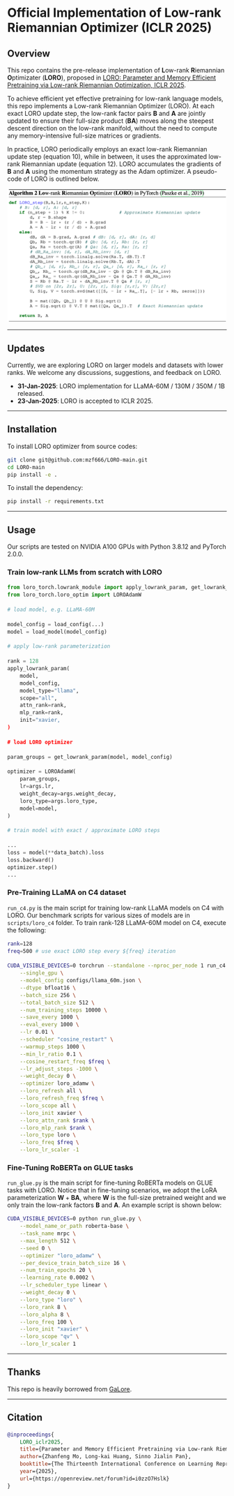 # Official Implementation of Low-rank Riemannian Optimizer (ICLR 2025)

## Overview

This repo contains the pre-release implementation of **L**ow-rank **R**iemannian **O**ptimizater (**LORO**), proposed in [LORO: Parameter and Memory Efficient Pretraining via Low-rank Riemannian Optimization, ICLR 2025](https://openreview.net/forum?id=i0zzO7Hslk).

To achieve efficient yet effective pretraining for low-rank language models, this repo implements a Low-rank Riemannian Optimizer (LORO). At each exact LORO update step, the low-rank factor pairs $\mathbf{B}$ and $\mathbf{A}$ are jointly updated to ensure their full-size product $(\mathbf{BA})$ moves along the steepest descent direction on the low-rank manifold, without the need to compute any memory-intensive full-size matrices or gradients. 

In practice, LORO periodically employs an exact low-rank Riemannian update step (equation 10), while in between, it uses the approximated low-rank Riemannian update (equation 12). LORO accumulates the gradients of $\mathbf{B}$ and $\mathbf{A}$ using the momentum strategy as the Adam optimizer. A pseudo-code of LORO is outlined below.


<div align="center">
  <img src="imgs/LORO_torch.png" width="650">
</div>

-----

## Updates

Currently, we are exploring LORO on larger models and datasets with lower ranks. We welcome any discussions, suggestions, and feedback on LORO.

- **31-Jan-2025**: LORO implementation for LLaMA-60M / 130M / 350M / 1B released.
- **23-Jan-2025**: LORO is accepted to ICLR 2025.


---


## Installation

To install LORO optimizer from source codes:

```bash
git clone git@github.com:mzf666/LORO-main.git
cd LORO-main
pip install -e .
```

To install the dependency:

```bash
pip install -r requirements.txt
```

------

## Usage

Our scripts are tested on NVIDIA A100 GPUs with Python 3.8.12 and PyTorch 2.0.0.

### Train low-rank LLMs from scratch with LORO

```python
from loro_torch.lowrank_module import apply_lowrank_param, get_lowrank_param
from loro_torch.loro_optim import LOROAdamW

# load model, e.g. LLaMA-60M

model_config = load_config(...)
model = load_model(model_config)

# apply low-rank parameterization

rank = 128
apply_lowrank_param(
    model,
    model_config,
    model_type="llama",
    scope="all",
    attn_rank=rank,
    mlp_rank=rank,
    init="xavier,
)

# load LORO optimizer        

param_groups = get_lowrank_param(model, model_config)

optimizer = LOROAdamW(
    param_groups,
    lr=args.lr,
    weight_decay=args.weight_decay,
    loro_type=args.loro_type,
    model=model,
)

# train model with exact / approximate LORO steps

...
loss = model(**data_batch).loss
loss.backward()
optimizer.step()
...

```

### Pre-Training LLaMA on C4 dataset
`run_c4.py` is the main script for training low-rank LLaMA models on C4 with LORO. Our benchmark scripts for various sizes of models are in `scripts/loro_c4` folder. To train rank-128 LLaMA-60M model on C4, execute the following:

```bash
rank=128
freq=500 # use exact LORO step every ${freq} iteration

CUDA_VISIBLE_DEVICES=0 torchrun --standalone --nproc_per_node 1 run_c4.py \
    --single_gpu \
    --model_config configs/llama_60m.json \
    --dtype bfloat16 \
    --batch_size 256 \
    --total_batch_size 512 \
    --num_training_steps 10000 \
    --save_every 1000 \
    --eval_every 1000 \
    --lr 0.01 \
    --scheduler "cosine_restart" \
    --warmup_steps 1000 \
    --min_lr_ratio 0.1 \
    --cosine_restart_freq $freq \
    --lr_adjust_steps -1000 \
    --weight_decay 0 \
    --optimizer loro_adamw \
    --loro_refresh all \
    --loro_refresh_freq $freq \
    --loro_scope all \
    --loro_init xavier \
    --loro_attn_rank $rank \
    --loro_mlp_rank $rank \
    --loro_type loro \
    --loro_freq $freq \
    --loro_lr_scaler -1
```

### Fine-Tuning RoBERTa on GLUE tasks
`run_glue.py` is the main script for fine-tuning RoBERTa models on GLUE tasks with LORO. Notice that in fine-tuning scenarios, we adopt the LoRA parameterization $\mathbf{W}+\mathbf{BA}$, where $\mathbf{W}$ is the full-size pretrained weight and we only train the low-rank factors $\mathbf{B}$ and $\mathbf{A}$. An example script is shown below:

```bash
CUDA_VISIBLE_DEVICES=0 python run_glue.py \
    --model_name_or_path roberta-base \
    --task_name mrpc \
    --max_length 512 \
    --seed 0 \
    --optimizer "loro_adamw" \
    --per_device_train_batch_size 16 \
    --num_train_epochs 20 \
    --learning_rate 0.0002 \
    --lr_scheduler_type linear \
    --weight_decay 0 \
    --loro_type "loro" \
    --loro_rank 8 \
    --loro_alpha 8 \
    --loro_freq 100 \
    --loro_init "xavier" \
    --loro_scope "qv" \
    --loro_lr_scaler 1
```

---

## Thanks 

This repo is heavily borrowed from [GaLore](https://github.com/jiaweizzhao/GaLore).

---

## Citation

```bibtex
@inproceedings{
    LORO_iclr2025,
    title={Parameter and Memory Efficient Pretraining via Low-rank Riemannian Optimization},
    author={Zhanfeng Mo, Long-kai Huang, Sinno Jialin Pan},
    booktitle={The Thirteenth International Conference on Learning Representations},
    year={2025},
    url={https://openreview.net/forum?id=i0zzO7Hslk}
}
```

